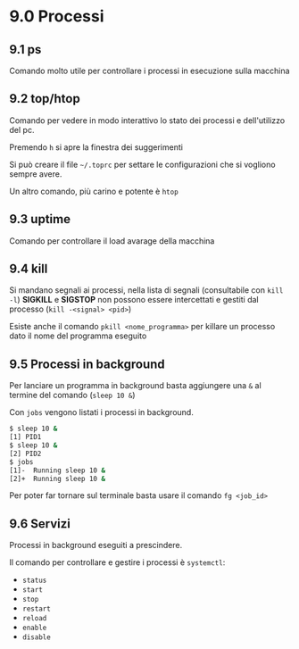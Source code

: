 # 9.0 Processi

## 9.1 ps

Comando molto utile per controllare i processi in esecuzione sulla macchina

## 9.2 top/htop

Comando per vedere in modo interattivo lo stato dei processi e dell'utilizzo del pc.

Premendo `h` si apre la finestra dei suggerimenti

Si può creare il file `~/.toprc` per settare le configurazioni che si vogliono sempre avere.

Un altro comando, più carino e potente è `htop`

## 9.3 uptime

Comando per controllare il load avarage della macchina

## 9.4 kill

Si mandano segnali ai processi, nella lista di segnali (consultabile con `kill -l`) **SIGKILL** e **SIGSTOP** non possono essere intercettati e gestiti dal processo (`kill -<signal> <pid>`)

Esiste anche il comando `pkill <nome_programma>` per killare un processo dato il nome del programma eseguito

## 9.5 Processi in background

Per lanciare un programma in background basta aggiungere una `&` al termine del comando (`sleep 10 &`)

Con `jobs` vengono listati i processi in background.

```bash
$ sleep 10 &
[1] PID1
$ sleep 10 &
[2] PID2
$ jobs
[1]-  Running sleep 10 &
[2]+  Running sleep 10 &
```

Per poter far tornare sul terminale basta usare il comando `fg <job_id>`

## 9.6 Servizi

Processi in background eseguiti a prescindere.

Il comando per controllare e gestire i processi è `systemctl`:

- `status`
- `start`
- `stop`
- `restart`
- `reload`
- `enable`
- `disable`
